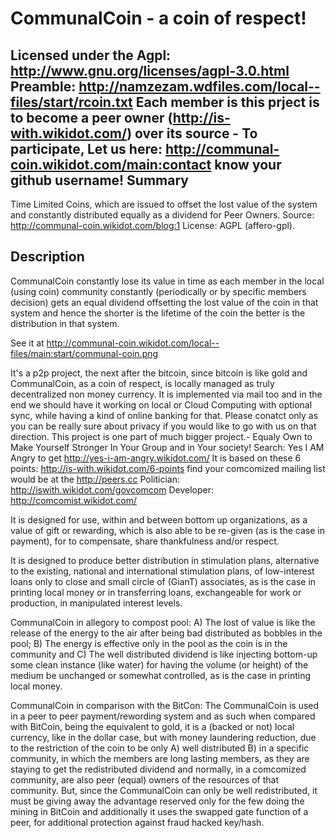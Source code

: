 CommunalCoin - a coin of respect!
=================================
Licensed under the Agpl: http://www.gnu.org/licenses/agpl-3.0.html  
Preamble: http://namzezam.wdfiles.com/local--files/start/rcoin.txt 
Each member is this prject is to become a peer owner (http://is-with.wikidot.com/) over its source -
To participate, Let us here: http://communal-coin.wikidot.com/main:contact know your github username!
Summary
-------

Time Limited Coins, which are issued to offset the lost value of the system and constantly distributed equally 
as a dividend for Peer Owners. Source: http://communal-coin.wikidot.com/blog:1 License: AGPL (affero-gpl).


Description
-----------

CommunalCoin constantly lose its value in time as each member in the local (using coin) community constantly (periodically or by specific members decision) gets an equal dividend offsetting the lost value of the coin in that system and hence the shorter is the lifetime of the coin the better is the distribution in that system.

See it at http://communal-coin.wikidot.com/local--files/main:start/communal-coin.png

It's a p2p project, the next after the bitcoin, since bitcoin is like gold and CommunalCoin, as a coin of respect, is locally managed as truly decentralized non money currency. It is implemented via mail too and in the end we should have it working on local or Cloud Computing with optional sync, while having a kind of online banking for that.
Please conatct only as you can be really sure about privacy if you would like to go with us on that direction.
This project is one part of much bigger project.- Equaly Own to Make Yourself Stronger In Your Group and in Your society!
Search: Yes I AM Angry to get http://yes-i-am-angry.wikidot.com/
It is based on these 6 points: http://is-with.wikidot.com/6-points
find your comcomized mailing list would be at the http://peers.cc
Politician: http://iswith.wikidot.com/govcomcom
Developer: http://comcomist.wikidot.com/ 

It is designed for use, within and between bottom up organizations, as a value of gift or rewarding, which is also able to be re-given (as is the case in payment), for to compensate, share thankfulness and/or respect.

It is designed to produce better distribution in stimulation plans, alternative to the existing, national and international stimulation plans, of low-interest loans only to close and small circle of (GianT) associates, as is the case in printing local money or in transferring loans, exchangeable for work or production, in manipulated interest levels.

CommunalCoin in allegory to compost pool:
  A) The lost of value is like the release of the energy to the air after being bad distributed as bobbles in the pool;
  B) The energy is effective only in the pool as the coin is in the community and
  C) The well distributed dividend is like injecting bottom-up some clean instance (like water) for having the volume (or height) of the medium be unchanged or somewhat controlled, as is the case in printing local money.

CommunalCoin in comparison with the BitCon:
The CommunalCoin is used in a peer to peer payment/rewording system and as such when compared with BitCoin, being the equivalent to gold, it is a (backed or not) local currency, like in the dollar case,
but with money laundering reduction, due to the restriction of the coin to be only A) well distributed B) in a specific community,
in which the members are long lasting members, as they are staying to get the redistributed dividend and normally, in a comcomized community, are also peer (equal) owners of the resources of that community.
But, since the CommunalCoin can only be well redistributed, it must be giving away the advantage reserved only for the few doing the mining in BitCoin and
additionally it uses the swapped gate function of a peer, for additional protection against fraud hacked key/hash.
